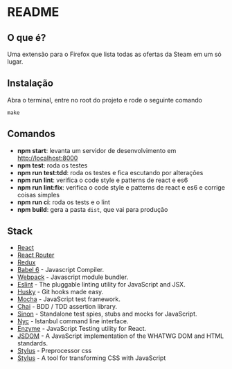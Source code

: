 # README

## O que é?

Uma extensão para o Firefox que lista todas as ofertas da Steam em um só lugar.

## Instalação

Abra o terminal, entre no root do projeto e rode o seguinte comando

```
make
```

## Comandos

* **npm start**: levanta um servidor de desenvolvimento em [http://localhost:8000](http://localhost:8000)
* **npm test**: roda os testes
* **npm run test:tdd**: roda os testes e fica escutando por alterações
* **npm run lint**: verifica o code style e patterns de react e es6
* **npm run lint:fix**: verifica o code style e patterns de react e es6 e corrige coisas simples
* **npm run ci**: roda os tests e o lint
* **npm build**: gera a pasta `dist`, que vai para produção

## Stack

- [React](https://facebook.github.io/react/)
- [React Router](https://github.com/ReactTraining/react-router)
- [Redux](http://redux.js.org/docs/introduction/)
- [Babel 6](https://babeljs.io/) - Javascript Compiler.
- [Webpack](https://webpack.github.io/) - Javascript module bundler.
- [Eslint](http://eslint.org/) - The pluggable linting utility for JavaScript and JSX.
- [Husky](https://github.com/typicode/husky) - Git hooks made easy.
- [Mocha](https://mochajs.org/) - JavaScript test framework.
- [Chai](http://chaijs.com/) - BDD / TDD assertion library.
- [Sinon](http://sinonjs.org/) - Standalone test spies, stubs and mocks for JavaScript.
- [Nyc](https://github.com/istanbuljs/nyc) - Istanbul command line interface.
- [Enzyme](http://airbnb.io/enzyme/) - JavaScript Testing utility for React.
- [JSDOM](https://github.com/tmpvar/jsdom) - A JavaScript implementation of the WHATWG DOM and HTML standards.
- [Stylus](http://stylus-lang.com/) - Preprocessor css
- [Stylus](http://postcss.org/) - A tool for transforming CSS with JavaScript

